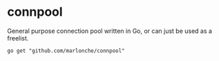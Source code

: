 # connpool
General purpose connection pool written in Go, or can just be used as a freelist.

    go get "github.com/marlonche/connpool"
